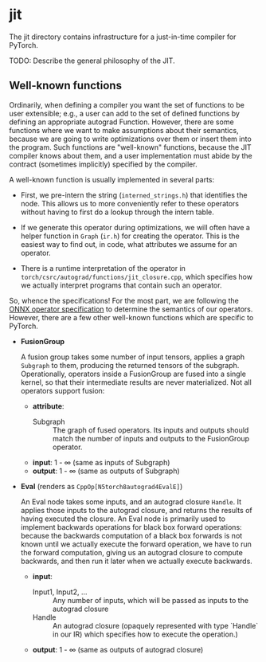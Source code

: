 # jit

The jit directory contains infrastructure for a just-in-time compiler for
PyTorch.

TODO: Describe the general philosophy of the JIT.

## Well-known functions

Ordinarily, when defining a compiler you want the set of functions to be user
extensible; e.g., a user can add to the set of defined functions by defining an
appropriate autograd Function.  However, there are some functions where we want
to make assumptions about their semantics, because we are going to write
optimizations over them or insert them into the program.  Such functions are
"well-known" functions, because the JIT compiler knows about them, and a user
implementation must abide by the contract (sometimes implicitly) specified by
the compiler.

A well-known function is usually implemented in several parts:

* First, we pre-intern the string (`interned_strings.h`) that identifies
  the node.  This allows us to more conveniently refer to these operators
  without having to first do a lookup through the intern table.

* If we generate this operator during optimizations, we will often have
  a helper function in `Graph` (`ir.h`) for creating the operator.  This is
  the easiest way to find out, in code, what attributes we assume for an
  operator.

* There is a runtime interpretation of the operator in
  `torch/csrc/autograd/functions/jit_closure.cpp`, which specifies how we
  actually interpret programs that contain such an operator.

So, whence the specifications!  For the most part, we are following
the [ONNX operator specification](https://github.com/onnx/onnx/blob/master/docs/Operators.md)
to determine the semantics of our operators.  However, there are a few
other well-known functions which are specific to PyTorch.

* **FusionGroup**

  A fusion group takes some number of input tensors, applies a graph `Subgraph`
  to them, producing the returned tensors of the subgraph.  Operationally,
  operators inside a FusionGroup are fused into a single kernel, so that their
  intermediate results are never materialized.  Not all operators support
  fusion:

  * **attribute**:
    <dl>
      <dt>Subgraph</dt>
      <dd>The graph of fused operators.  Its inputs and outputs should match
      the number of inputs and outputs to the FusionGroup operator.</dd>
    </dl>
  * **input**: 1 - ∞ (same as inputs of Subgraph)
  * **output**: 1 - ∞ (same as outputs of Subgraph)

* **Eval** (renders as `CppOp[N5torch8autograd4EvalE]`)

  An Eval node takes some inputs, and an autograd closure `Handle`.  It applies
  those inputs to the autograd closure, and returns the results of having
  executed the closure.  An Eval node is primarily used to implement backwards
  operations for black box forward operations: because the backwards computation
  of a black box forwards is not known until we actually execute the forward
  operation, we have to run the forward computation, giving us an autograd
  closure to compute backwards, and then run it later when we actually
  execute backwards.

  * **input**:
    <dl>
      <dt>Input1, Input2, ...</dt>
      <dd>Any number of inputs, which will be passed as inputs to the
      autograd closure</dd>
      <dt>Handle</dt>
      <dd>An autograd closure (opaquely represented with type `Handle` in our
      IR) which specifies how to execute the operation.)</dd>
    </dl>
  * **output**: 1 - ∞ (same as outputs of autograd closure)

